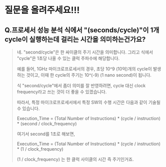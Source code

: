 # 질문을 올려주세요!!!

## Q.프로세서 성능 분석 식에서 "(seconds/cycle)"이 1개 cycle이 실행하는데 걸리는 시간을 의미하는건가요?

>
> 네. "second/cycle"은 한 싸이클의 주기 시간을 의미합니다. 그리고 식에서 "cycle"은 1초당 나올 수 있는 클럭 주파수에 해당합니다.
>
> 예를 들어, 1GHz 마이크로프로세서의 경우, 초당 10^9 (10억)개의 cycle이 발생하는 것이고, 이때 한 cycle의 주기는 10^(-9) (1 nano second)이 됩니다.
>
> 식 "second/cycle"에서 좀더 의미를 잘 반영하려면, cycle 대신 clock frequency라고 쓰는 것이 더 좋을 수 있겠습니다.
>
> 따라서, 특정 마이크로프로세서에서 특정 SW의 수행 시간은 다음과 같이 기술될 수 있습니다.
>
> Execution_Time = (Total Number of Instructions) * (cycle / instruction) * (second / clock_frequency)
>
> 여기서 second를 1초로 해보면,
>
> Execution_Time = (Total Number of Instructions) * (cycle / instruction) * (1 / clock_frequency)
>
> (1 / clock_frequency) 는 한 클럭 사이클의 시간 즉 주기인거죠.
>

